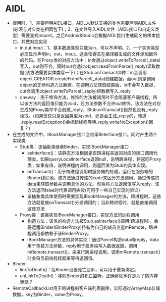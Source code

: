 # AIDL
- 使用时，1、需要声明AIDL接口，AIDL未默认支持的类也需要声明AIDL文件(必须与对应类在相同包下)；2、在文件导入AIDL文件（AIDL接口和自定义类型）需要显式import。之后AndroidStudio会根据AIDL接口生成同名的样本接口，并做对应实现
    - in,out,inout：1、基本数据类型只能为in，可以不声明。2、一个实体类型必须显示声明in，out，inout。这会使得其在编译器生成的文件添加额外的代码。在Proxy类的对应方法中：in会通过object.writeToParcel(_data)写入，out则不会。同时out会通过object.readFromParcel(_reply)读取数据(该方法需要实体类写一下)；在Stub.onTransact(0种：in会调用object.CREATOR.createFromParcel(_data)创建数据，而out则是调用object的无参构造方法新建。在调用方法获取结果后，in不会写入数据，out会调用object.writeToParcel(_reply)把数据写入_reply
    - oneway：用于修饰方法，修饰的方法被调用时不会阻塞客户端线程，所以该方法的返回值只能为void，且方法参数不允许out修饰。该方法在对应生成的Proxy类中不会创建_reply，Stub.onTranscat()自然也没有_reply读取。(如果仅仅只是返回类型为void，还是会生成_reply的，难道_reply.readException()会挂起线程等待_reply.writeNoException()回复？)
- 在生成的文件中，IBookManager接口会继承IInterface接口。同时产生两个实现类
    - Stub类：该抽象类继承Binder，实现IBookManager接口
        - asInterface()：该静态方法根据是否跨进程来返回对应的接口调用代理类。如果queryLocalInterface返回null，说明跨进程，将返回Proxy类；如果有值，说明进程内调用，则返回值为Stub的具体实现。
        - onTransact()：用于跨进程调用时服务端的处理，运行在服务端的Binder线程池。该方法通过传递的code来区分方法调用，通过传递的data来获取参数并调用具体的方法。然后将方法返回值写入reply。该方法返回false时代表调用失败(可用于一些自己实现的验证)
        - 该抽象类具体使用时需要实现IBookManager的方法，跨进程时，这些方法就是被onTransact()分发调用的；当非跨进程时，就是直接调用这些方法
    - Proxy类：该类实现IBookManager接口，实现方法的远程调用
        - 构造方法：该类的构造方法被Stub.asInterface()调用(跨进程时)，会将远程Binder(BinderProxy)持有为自己的成员变量mRemote，跨进程调用都依赖于该BinderProxy。
        - IBookManager方法的具体实现：通过Parcel构造data和reply，data用于包装方法参数，reply用于服务端写入数据返回，调用mRemote.transact()，来进行跨进程调用。调用mRemote.transact()时会将当前线程挂起来等待返回值。
- Binder
    - linkToDeath()：给Binder设置死亡监听，可以用于重新绑定。
    - unLinkToDeath()：移除Binder的死亡监听。正确移除也许是为了防内存泄漏？
- RemoteCallbackList用于跨进程的客户端列表删除，实际通过ArrayMap存储数据，key为Binder，value为Proxy。